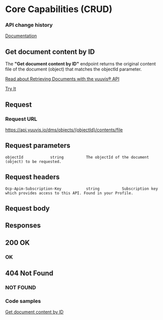 # Core Capabilities (CRUD)

### API change history

[Documentation](https://yuuvis.io/how-to)


## Get document content by ID

The **"Get document content by ID"** endpoint returns the original content file of the document (object) that matches the objectId parameter.



[Read about Retrieving Documents with the yuuvis® API](https://yuuvis.io/how-to/retrieve)


[Try It](https://yuuvis.io/docs/services/yuuvis-dms-core/operations/get-dms-objects-objectid-contents-file/console)
## Request

### Request URL

https://api.yuuvis.io/dms/objects/{objectId}/contents/file

## Request parameters

```
objectId            string          The objectId of the document (object) to be requested.

```

## Request headers

```
Ocp-Apim-Subscription-Key           string          Subscription key which provides access to this API. Found in your Profile.

```
## Request body

## Responses

## 200 OK

### OK

## 404 Not Found

### NOT FOUND

### Code samples

[Get document content by ID](./Get-Object-Metadata.java)